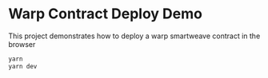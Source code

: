 # Warp Contract Deploy Demo

This project demonstrates how to deploy a warp smartweave contract in the browser

```sh
yarn
yarn dev
```

